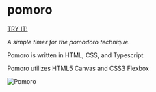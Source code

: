 # pomoro
[TRY IT!](https://malcolmrjones.github.io/pomoro/)

*A simple timer for the pomodoro technique.*

Pomoro is written in HTML, CSS, and Typescript

Pomoro utilizes HTML5 Canvas and CSS3 Flexbox

![Pomoro](https://i.imgur.com/A3zMWgH.png)



